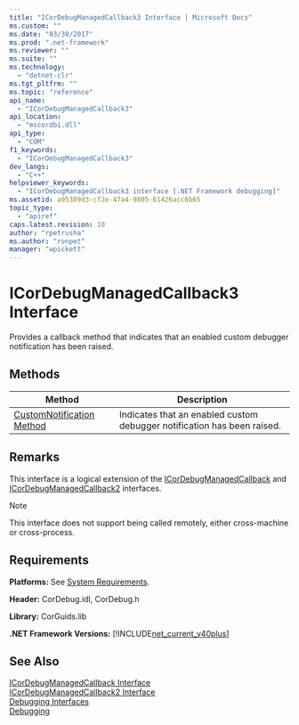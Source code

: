 ```yaml
---
title: "ICorDebugManagedCallback3 Interface | Microsoft Docs"
ms.custom: ""
ms.date: "03/30/2017"
ms.prod: ".net-framework"
ms.reviewer: ""
ms.suite: ""
ms.technology: 
  - "dotnet-clr"
ms.tgt_pltfrm: ""
ms.topic: "reference"
api_name: 
  - "ICorDebugManagedCallback3"
api_location: 
  - "mscordbi.dll"
api_type: 
  - "COM"
f1_keywords: 
  - "ICorDebugManagedCallback3"
dev_langs: 
  - "C++"
helpviewer_keywords: 
  - "ICorDebugManagedCallback3 interface [.NET Framework debugging]"
ms.assetid: a95389d3-cf2e-47a4-9805-61426acc6b65
topic_type: 
  - "apiref"
caps.latest.revision: 10
author: "rpetrusha"
ms.author: "ronpet"
manager: "wpickett"
---
```

# ICorDebugManagedCallback3 Interface
Provides a callback method that indicates that an enabled custom debugger notification has been raised.  
  
## Methods  
  
|Method|Description|  
|------------|-----------------|  
|[CustomNotification Method](../../../../docs/framework/unmanaged-api/debugging/icordebugmanagedcallback3-customnotification-method.md)|Indicates that an enabled custom debugger notification has been raised.|  
  
## Remarks  
 This interface is a logical extension of the [ICorDebugManagedCallback](../../../../docs/framework/unmanaged-api/debugging/icordebugmanagedcallback-interface.md) and [ICorDebugManagedCallback2](../../../../docs/framework/unmanaged-api/debugging/icordebugmanagedcallback2-interface.md) interfaces.  
  
> [!NOTE]
>  This interface does not support being called remotely, either cross-machine or cross-process.  
  
## Requirements  
 **Platforms:** See [System Requirements](../../../../docs/framework/get-started/system-requirements.md).  
  
 **Header:** CorDebug.idl, CorDebug.h  
  
 **Library:** CorGuids.lib  
  
 **.NET Framework Versions:** [!INCLUDE[net_current_v40plus](../../../../includes/net-current-v40plus-md.md)]  
  
## See Also  
 [ICorDebugManagedCallback Interface](../../../../docs/framework/unmanaged-api/debugging/icordebugmanagedcallback-interface.md)   
 [ICorDebugManagedCallback2 Interface](../../../../docs/framework/unmanaged-api/debugging/icordebugmanagedcallback2-interface.md)   
 [Debugging Interfaces](../../../../docs/framework/unmanaged-api/debugging/debugging-interfaces.md)   
 [Debugging](../../../../docs/framework/unmanaged-api/debugging/index.md)